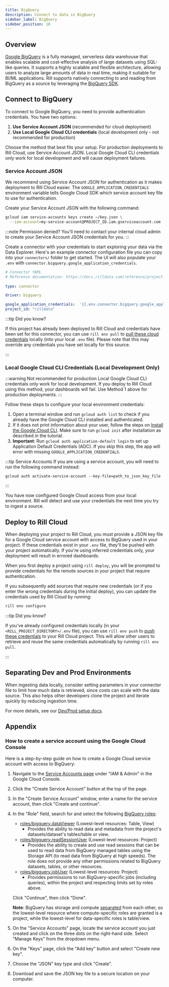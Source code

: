 ```yaml
---
title: BigQuery 
description: Connect to data in BigQuery
sidebar_label: BigQuery
sidebar_position: 10
---
```


<!-- WARNING: There are links to this page in source code. If you move it, find and replace the links and consider adding a redirect in docusaurus.config.js. -->

## Overview

[Google BigQuery](https://cloud.google.com/bigquery/docs) is a fully managed, serverless data warehouse that enables scalable and cost-effective analysis of large datasets using SQL-like queries. It supports a highly scalable and flexible architecture, allowing users to analyze large amounts of data in real time, making it suitable for BI/ML applications. Rill supports natively connecting to and reading from BigQuery as a source by leveraging the [BigQuery SDK](https://cloud.google.com/bigquery/docs/reference/libraries).



## Connect to BigQuery

To connect to Google BigQuery, you need to provide authentication credentials. You have two options:

1. **Use Service Account JSON** (recommended for cloud deployment)
2. **Use Local Google Cloud CLI credentials** (local development only - not recommended for production)

Choose the method that best fits your setup. For production deployments to Rill Cloud, use Service Account JSON. Local Google Cloud CLI credentials only work for local development and will cause deployment failures.

### Service Account JSON 

We recommend using Service Account JSON for authentication as it makes deployment to Rill Cloud easier. The `GOOGLE_APPLICATION_CREDENTIALS` environment variable tells Google Cloud SDK which service account key file to use for authentication.

Create your Service Account JSON with the following command:

```bash
gcloud iam service-accounts keys create ~/key.json \
  --iam-account=my-service-account@PROJECT_ID.iam.gserviceaccount.com
```

:::note Permission denied?
You'll need to contact your internal cloud admin to create your Service Account JSON credentials for you.
:::

Create a connector with your credentials to start exploring your data via the Data Explorer. Here's an example connector configuration file you can copy into your `connectors/` folder to get started. The UI will also populate your `.env` with `connector.bigquery.google_application_credentials`.

```yaml
# Connector YAML
# Reference documentation: https://docs.rilldata.com/reference/project-files/connectors
  
type: connector

driver: bigquery

google_application_credentials:  '{{.env.connector.bigquery.google_application_credentials}}'
project_id: "rilldata"
```

:::tip Did you know?

If this project has already been deployed to Rill Cloud and credentials have been set for this connector, you can use `rill env pull` to [pull these cloud credentials](/connect/credentials/#rill-env-pull) locally (into your local `.env` file). Please note that this may override any credentials you have set locally for this source.

:::


### Local Google Cloud CLI Credentials (Local Development Only)

:::warning Not recommended for production
Local Google Cloud CLI credentials only work for local development. If you deploy to Rill Cloud using this method, your dashboards will fail. Use Method 1 above for production deployments.
:::

Follow these steps to configure your local environment credentials:

1. Open a terminal window and run `gcloud auth list` to check if you already have the Google Cloud CLI installed and authenticated.
2. If it does not print information about your user, follow the steps on [Install the Google Cloud CLI](https://cloud.google.com/sdk/docs/install-sdk). Make sure to run `gcloud init` after installation as described in the tutorial.
3. **Important**: Run `gcloud auth application-default login` to set up Application Default Credentials (ADC). If you skip this step, the app will error with missing `GOOGLE_APPLICATION_CREDENTIALS`.

:::tip Service Accounts
If you are using a service account, you will need to run the following command instead:
```
gcloud auth activate-service-account --key-file=path_to_json_key_file
```
:::

You have now configured Google Cloud access from your local environment. Rill will detect and use your credentials the next time you try to ingest a source.

## Deploy to Rill Cloud

When deploying your project to Rill Cloud, you must provide a JSON key file for a Google Cloud service account with access to BigQuery used in your project. If these credentials exist in your `.env` file, they'll be pushed with your project automatically. If you're using inferred credentials only, your deployment will result in errored dashboards.

When you first deploy a project using `rill deploy`, you will be prompted to provide credentials for the remote sources in your project that require authentication.

If you subsequently add sources that require new credentials (or if you enter the wrong credentials during the initial deploy), you can update the credentials used by Rill Cloud by running:
```bash
rill env configure
```

:::tip Did you know?

If you've already configured credentials locally (in your `<RILL_PROJECT_DIRECTORY>/.env` file), you can use `rill env push` to [push these credentials](/connect/credentials#rill-env-push) to your Rill Cloud project. This will allow other users to retrieve and reuse the same credentials automatically by running `rill env pull`.

:::

## Separating Dev and Prod Environments

When ingesting data locally, consider setting parameters in your connector file to limit how much data is retrieved, since costs can scale with the data source. This also helps other developers clone the project and iterate quickly by reducing ingestion time.

For more details, see our [Dev/Prod setup docs](/connect/templating).

## Appendix

### How to create a service account using the Google Cloud Console

Here is a step-by-step guide on how to create a Google Cloud service account with access to BigQuery:

1. Navigate to the [Service Accounts page](https://console.cloud.google.com/iam-admin/serviceaccounts) under "IAM & Admin" in the Google Cloud Console.

2. Click the "Create Service Account" button at the top of the page.

3. In the "Create Service Account" window, enter a name for the service account, then click "Create and continue".

4. In the "Role" field, search for and select the following [BigQuery roles](https://cloud.google.com/bigquery/docs/access-control): 
   - [roles/bigquery.dataViewer](https://cloud.google.com/bigquery/docs/access-control#bigquery.dataViewer) (Lowest-level resources: Table, View)
     - Provides the ability to read data and metadata from the project's datasets/dataset's tables/table or view.
   - [roles/bigquery.readSessionUser](https://cloud.google.com/bigquery/docs/access-control#bigquery.readSessionUser) (Lowest-level resources: Project)
     - Provides the ability to create and use read sessions that can be used to read data from BigQuery managed tables using the Storage API (to read data from BigQuery at high speeds). The role does not provide any other permissions related to BigQuery datasets, tables, or other resources.
   - [roles/bigquery.jobUser](https://cloud.google.com/bigquery/docs/access-control#bigquery.jobUser) (Lowest-level resources: Project)
     - Provides permissions to run BigQuery-specific jobs (including queries), within the project and respecting limits set by roles above.

   Click "Continue", then click "Done".

   **Note**: BigQuery has storage and compute [separated](https://cloud.google.com/blog/products/bigquery/separation-of-storage-and-compute-in-bigquery) from each other, so the lowest-level resource where compute-specific roles are granted is a project, while the lowest-level for data-specific roles is table/view.

5. On the "Service Accounts" page, locate the service account you just created and click on the three dots on the right-hand side. Select "Manage Keys" from the dropdown menu.

6. On the "Keys" page, click the "Add key" button and select "Create new key".

7. Choose the "JSON" key type and click "Create".

8. Download and save the JSON key file to a secure location on your computer.
